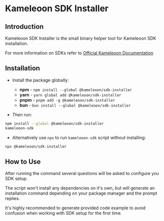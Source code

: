 # Kameleoon SDK Installer

## Introduction

Kameleoon SDK Installer is the small binary helper tool for Kameleoon SDK installation.

For more information on SDKs refer to [Official Kameleoon Documentation](https://developers.kameleoon.com/feature-management-and-experimentation/overview)

## Installation

- Install the package globally:

  - **npm** - `npm install --global @kameleoon/sdk-installer`
  - **yarn** - `yarn global add @kameleoon/sdk-installer`
  - **pnpm** - `pnpm add -g @kameleoon/sdk-installer`
  - **bun** - `bun install --global @kameleoon/sdk-installer`

- Then run:

```sh
npm install --global @kameleoon/sdk-installer
kameleoon-sdk
```

- Alternatively use `npx` to run `kameleoon-sdk` script without installing:

```sh
npx @kameleoon/sdk-installer
```

## How to Use

After running the command several questions will be asked to configure you SDK setup.

The script won't install any dependencies on it's own, but will generate an installation command depending on your package manager and the prompt replies.

It's highly recommended to generate provided code example to avoid confusion when working with SDK setup for the first time.
